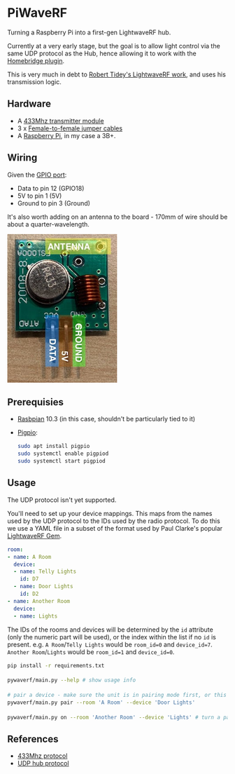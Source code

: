 # PiWaveRF

Turning a Raspberry Pi into a first-gen LightwaveRF hub.

Currently at a very early stage, but the goal is to allow light control via the same UDP protocol as the Hub, hence allowing it to work with the [Homebridge plugin](https://github.com/rooi/homebridge-lightwaverf).

This is very much in debt to [Robert Tidey's LightwaveRF work](https://github.com/roberttidey/LightwaveRF), and uses his transmission logic.

## Hardware

* A [433Mhz transmitter module](https://www.amazon.co.uk/gp/product/B07B9KV8D9/)
* 3 x [Female-to-female jumper cables](https://www.amazon.co.uk/gp/product/B01EV70C78/)
* A [Raspberry Pi](https://www.raspberrypi.org/products/), in my case a 3B+.

## Wiring

Given the [GPIO port](https://www.raspberrypi.org/documentation/usage/gpio/):

* Data to pin 12 (GPIO18)
* 5V to pin 1 (5V)
* Ground to pin 3 (Ground)

It's also worth adding on an antenna to the board - 170mm of wire should be about a quarter-wavelength.

![Transmitter with pins highlighted](docs/transmitter.jpg)

## Prerequisies

* [Rasbpian](https://www.raspberrypi.org/downloads/) 10.3 (in this case, shouldn't be particularly tied to it)
* [Pigpio](http://abyz.me.uk/rpi/pigpio/):

   ```bash
   sudo apt install pigpio
   sudo systemctl enable pigpiod
   sudo systemctl start pigpiod
   ```

## Usage

The UDP protocol isn't yet supported.

You'll need to set up your device mappings. This maps from the names used by the UDP protocol to the IDs used by the radio protocol. To do this we use a YAML file in a subset of the format used by Paul Clarke's popular [LightwaveRF Gem](https://github.com/pauly/lightwaverf).

```yaml
room:
- name: A Room
  device:
  - name: Telly Lights
    id: D7
  - name: Door Lights
    id: D2
- name: Another Room
  device:
  - name: Lights
```

The IDs of the rooms and devices will be determined by the `id` attribute (only the numeric part will be used), or the index within the list if no `id` is present. e.g. `A Room`/`Telly Lights` would be `room_id=0` and `device_id=7`. `Another Room`/`Lights` would be `room_id=1` and `device_id=0`.

```bash
pip install -r requirements.txt

pywaverf/main.py --help # show usage info

# pair a device - make sure the unit is in pairing mode first, or this will have no effect
pywaverf/main.py pair --room 'A Room' --device 'Door Lights'

pywaverf/main.py on --room 'Another Room' --device 'Lights' # turn a paired unit on
```

## References

* [433Mhz protocol](https://github.com/roberttidey/LightwaveRF/blob/master/LightwaveRF433.pdf)
* [UDP hub protocol](https://github.com/openremote/Documentation/wiki/LightwaveRF)
